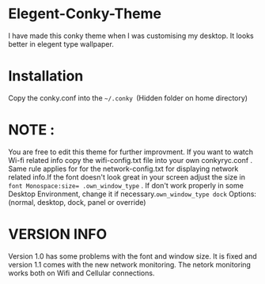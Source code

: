 # Elegent-Conky-Theme

I have made this conky theme when I was customising my desktop. It looks better in elegent type wallpaper.
# Installation
Copy the conky.conf into the ``` ~/.conky  ```(Hidden folder on home directory)
# NOTE : 
You are free to edit this theme for further improvment. If you want to watch Wi-fi related info copy the wifi-config.txt file into your own conkyryc.conf . Same rule applies for for the network-config.txt for displaying network related info.If the font doesn't look great in your screen adjust the size in ``` font Monospace:size= .own_window_type ``` . If don't work properly in some Desktop Environment, change it if necessary.``` own_window_type dock ``` Options: (normal, desktop, dock, panel or override)
# VERSION INFO
 Version 1.0 has some problems with the font and window size. It is fixed and version 1.1 comes with the new network monitoring. The netork monitoring works both on Wifi and Cellular connections.
